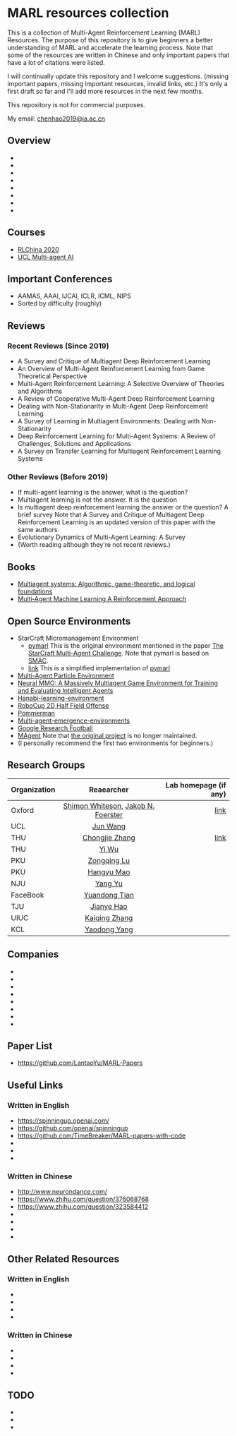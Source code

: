 # MARL resources collection
This is a collection of Multi-Agent Reinforcement Learning (MARL) Resources. The purpose of this repository is to give beginners a better understanding of MARL and accelerate the learning process. Note that some of the resources are written in Chinese and only important papers that have a lot of citations were listed. 

I will continually update this repository and I welcome suggestions. (missing important papers, missing important resources, invalid links, etc.) It's only a first draft so far and I'll add more resources in the next few months.

This repository is not for commercial purposes.

My email: chenhao2019@ia.ac.cn

## Overview
* 
* 
* 
* 
* 
* 
* 
* 

## Courses
* [RLChina 2020](https://rlchina.org/)
* [UCL Multi-agent AI](https://www.bilibili.com/video/BV1fz4y1S72S)

## Important Conferences
* AAMAS, AAAI, IJCAI, ICLR, ICML, NIPS
* Sorted by difficulty (roughly)

## Reviews
### Recent Reviews (Since 2019)
* A Survey and Critique of Multiagent Deep Reinforcement Learning
* An Overview of Multi-Agent Reinforcement Learning from Game Theoretical Perspective
* Multi-Agent Reinforcement Learning: A Selective Overview of Theories and Algorithms
* A Review of Cooperative Multi-Agent Deep Reinforcement Learning
* Dealing with Non-Stationarity in Multi-Agent Deep Reinforcement Learning
* A Survey of Learning in Multiagent Environments: Dealing with Non-Stationarity
* Deep Reinforcement Learning for Multi-Agent Systems: A Review of Challenges, Solutions and Applications
* A Survey on Transfer Learning for Multiagent Reinforcement Learning Systems

### Other Reviews (Before 2019)
* If multi-agent learning is the answer, what is the question?
* Multiagent learning is not the answer. It is the question
* Is multiagent deep reinforcement learning the answer or the question? A brief survey    Note that A Survey and Critique of Multiagent Deep Reinforcement Learning is an updated version of this paper with the same authors.
* Evolutionary Dynamics of Multi-Agent Learning: A Survey 
* (Worth reading although they're not recent reviews.)

## Books
* [Multiagent systems: Algorithmic, game-theoretic, and logical foundations](http://www.masfoundations.org/download.html)
* [Multi‐Agent Machine Learning A Reinforcement Approach](https://www.engineerrefe.com/multi-agent-machine-learning/)

## Open Source Environments
* StarCraft Micromanagement Environment
   * [pymarl](https://github.com/oxwhirl/pymarl) This is the original environment mentioned in the paper [The StarCraft Multi-Agent Challenge](https://arxiv.org/abs/1902.04043). Note that pymarl is based on [SMAC](https://github.com/oxwhirl/smac).
   * [link](https://github.com/starry-sky6688/StarCraft) This is a simplified implementation of [pymarl](https://github.com/oxwhirl/pymarl)
* [Multi-Agent Particle Environment](https://github.com/openai/multiagent-particle-envs)
* [Neural MMO: A Massively Multiagent Game Environment for Training and Evaluating Intelligent Agents](https://github.com/openai/neural-mmo)
* [Hanabi-learning-environment](https://github.com/deepmind/hanabi-learning-environment)
* [RoboCup 2D Half Field Offense](https://github.com/LARG/HFO)
* [Pommerman](https://www.pommerman.com/)
* [Multi-agent-emergence-environments](https://github.com/openai/multi-agent-emergence-environments)
* [Google Research Football](https://github.com/google-research/football)
* [MAgent](https://github.com/PettingZoo-Team/MAgent) Note that [the original project](https://github.com/geek-ai/MAgent) is no longer maintained.
* (I personally recommend the first two environments for beginners.)

## Research Groups
Organization|Reaearcher|Lab homepage (if any)
--|:--:|--:
Oxford|[Shimon Whiteson](https://www.cs.ox.ac.uk/people/shimon.whiteson/), [Jakob N. Foerster](https://www.jakobfoerster.com/)|[link](http://whirl.cs.ox.ac.uk/ ) 
UCL|[Jun Wang](http://www0.cs.ucl.ac.uk/staff/Jun.Wang/)|
THU|[Chongjie Zhang](http://people.iiis.tsinghua.edu.cn/~zhang/)|[link](http://group.iiis.tsinghua.edu.cn/~milab/index.html)
THU|[Yi Wu](http://jxwuyi.weebly.com/)|
PKU|[Zongqing Lu](https://z0ngqing.github.io/)|
PKU|[Hangyu Mao](https://scholar.google.com/citations?hl=zh-CN&user=EtVHsgcAAAAJ)|
NJU|[Yang Yu](http://www.lamda.nju.edu.cn/yuy/)|
FaceBook|[Yuandong Tian](http://yuandong-tian.com/)|
TJU|[Jianye Hao](http://faculty.tju.edu.cn/156102/zh_CN/index/24194/list/index.htm)|
UIUC|[Kaiqing Zhang](https://kzhang66.github.io/index.html)|
KCL|[Yaodong Yang](https://www.yangyaodong.com)|

## Companies
* 
* 
* 
* 
* 
* 
* 
* 



## Paper List
* https://github.com/LantaoYu/MARL-Papers

## Useful Links
### Written in English
* https://spinningup.openai.com/
* https://github.com/openai/spinningup
* https://github.com/TimeBreaker/MARL-papers-with-code
* 
* 
* 

### Written in Chinese
* http://www.neurondance.com/
* https://www.zhihu.com/question/376068768
* https://www.zhihu.com/question/323584412
* 
* 
* 
* 

## Other Related Resources
### Written in English
* 
* 
* 
* 

### Written in Chinese
* 
* 
* 
* 
## TODO
* 
* 
* 




## 








